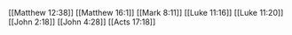 [[Matthew 12:38]]
[[Matthew 16:1]]
[[Mark 8:11]]
[[Luke 11:16]]
[[Luke 11:20]]
[[John 2:18]]
[[John 4:28]]
[[Acts 17:18]]

